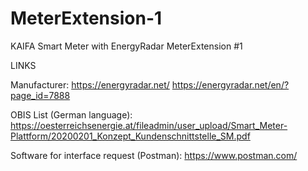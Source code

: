 # MeterExtension-1
KAIFA Smart Meter with EnergyRadar MeterExtension #1

LINKS

Manufacturer:
https://energyradar.net/
https://energyradar.net/en/?page_id=7888

OBIS List (German language):
https://oesterreichsenergie.at/fileadmin/user_upload/Smart_Meter-Plattform/20200201_Konzept_Kundenschnittstelle_SM.pdf

Software for interface request (Postman):
https://www.postman.com/

